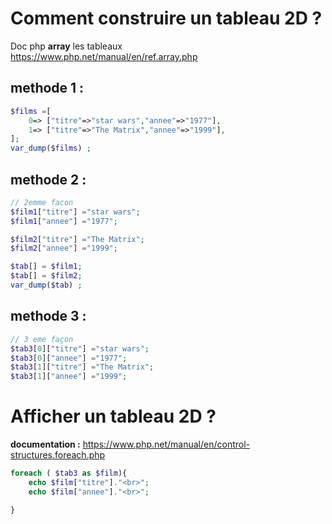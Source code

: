 # Comment construire un tableau 2D ?
Doc php **array** les tableaux  
https://www.php.net/manual/en/ref.array.php  
   
## methode 1 :
```php
$films =[
    0=> ["titre"=>"star wars","annee"=>"1977"],
    1=> ["titre"=>"The Matrix","annee"=>"1999"],
];
var_dump($films) ;
```
## methode 2 :
```php
// 2emme facon
$film1["titre"] ="star wars";
$film1["annee"] ="1977";

$film2["titre"] ="The Matrix";
$film2["annee"] ="1999";

$tab[] = $film1;
$tab[] = $film2;
var_dump($tab) ;
```
## methode 3 :
```php
// 3 eme façon
$tab3[0]["titre"] ="star wars";
$tab3[0]["annee"] ="1977";
$tab3[1]["titre"] ="The Matrix";
$tab3[1]["annee"] ="1999";
```


# Afficher un tableau 2D ?
**documentation :**
https://www.php.net/manual/en/control-structures.foreach.php
```php
foreach ( $tab3 as $film){
    echo $film["titre"]."<br>";
    echo $film["annee"]."<br>";

}
```